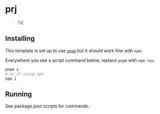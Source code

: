 prj
===

> TK

## Installing

This template is set up to use [`pnpm`](https://pnpm.io/) but it should work fine with `npm`. 

Everywhere you see a script command below, replace `pnpm` with `npm run`.

```sh
pnpm i 
# or if using npm
npm i
```

## Running

See package.json scripts for commands.
